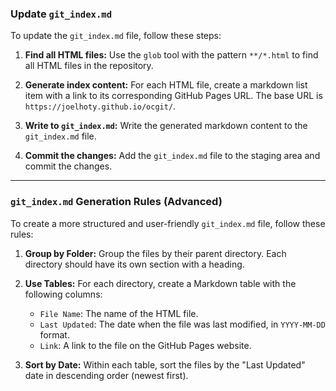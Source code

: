 ### Update `git_index.md`

To update the `git_index.md` file, follow these steps:

1.  **Find all HTML files:**
    Use the `glob` tool with the pattern `**/*.html` to find all HTML files in the repository.

2.  **Generate index content:**
    For each HTML file, create a markdown list item with a link to its corresponding GitHub Pages URL. The base URL is `https://joelhoty.github.io/ocgit/`.

3.  **Write to `git_index.md`:**
    Write the generated markdown content to the `git_index.md` file.

4.  **Commit the changes:**
    Add the `git_index.md` file to the staging area and commit the changes.

---

### `git_index.md` Generation Rules (Advanced)

To create a more structured and user-friendly `git_index.md` file, follow these rules:

1.  **Group by Folder:**
    Group the files by their parent directory. Each directory should have its own section with a heading.

2.  **Use Tables:**
    For each directory, create a Markdown table with the following columns:
    *   `File Name`: The name of the HTML file.
    *   `Last Updated`: The date when the file was last modified, in `YYYY-MM-DD` format.
    *   `Link`: A link to the file on the GitHub Pages website.

3.  **Sort by Date:**
    Within each table, sort the files by the "Last Updated" date in descending order (newest first).